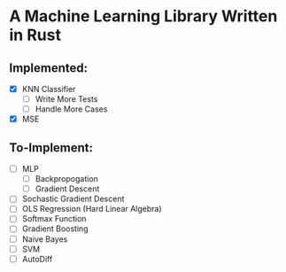 # A Machine Learning Library Written in Rust

## Implemented:
- [x] KNN Classifier
    - [ ] Write More Tests
    - [ ] Handle More Cases

- [x] MSE

## To-Implement:
- [ ] MLP
    - [ ] Backpropogation
    - [ ] Gradient Descent

- [ ] Sochastic Gradient Descent
- [ ] OLS Regression (Hard Linear Algebra)
- [ ] Softmax Function
- [ ] Gradient Boosting
- [ ] Naive Bayes
- [ ] SVM
- [ ] AutoDiff
